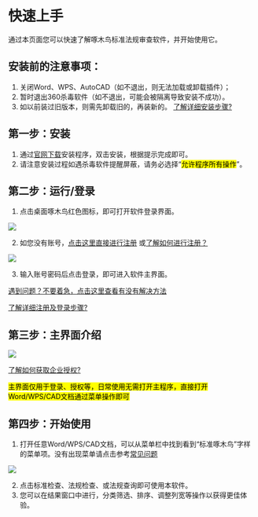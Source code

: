 # 快速上手

通过本页面您可以快速了解啄木鸟标准法规审查软件，并开始使用它。

## 安装前的注意事项：
1. 关闭Word、WPS、AutoCAD（如不退出，则无法加载或卸载插件）；
2. 暂时退出360杀毒软件（如不退出，可能会被隔离导致安装不成功）。
3. 如以前装过旧版本，则需先卸载旧的，再装新的。 [了解详细安装步骤?][详细安装]
## 第一步：安装

1. 通过[官网下载][]安装程序，双击安装，根据提示完成即可。
2. 请注意安装过程如遇杀毒软件提醒屏蔽，请务必选择“<mark>允许程序所有操作</mark>”。
 
## 第二步：运行/登录

1. 点击桌面啄木鸟红色图标，即可打开软件登录界面。

![](http://doc.bzyxxcx.com/imgs/%E6%A1%8C%E9%9D%A2%E5%9B%BE%E6%A0%87.png)

2. 如您没有账号，[点击这里直接进行注册](http://10.6.188.191:8090) 或[了解如何进行注册？][注册账户]

![](/imgs/login1.png)

3. 输入账号密码后点击登录，即可进入软件主界面。 

[遇到问题？不要着急，点击这里查看有没有解决方法][常见问题]

[了解详细注册及登录步骤?][注册账户]
## 第三步：主界面介绍
 
![](http://doc.bzyxxcx.com/imgs/主界面介绍.png)

[了解如何获取企业授权?](/guide/usage.html#第三步-激活)

<mark>主界面仅用于登录、授权等，日常使用无需打开主程序，直接打开Word/WPS/CAD文档通过菜单操作即可</mark>
## 第四步：开始使用
1. 打开任意Word/WPS/CAD文档，可以从菜单栏中找到看到“标准啄木鸟”字样的菜单项。没有出现菜单请点击参考[常见问题]

![](http://doc.bzyxxcx.com/imgs/插件菜单.png)

2. 点击标准检查、法规检查、或法规查询即可使用本软件。
3. 您可以在结果窗口中进行，分类筛选、排序、调整列宽等操作以获得更佳体验。
 


 
 

[官网下载]: http://10.6.188.191:8090/zhuomuniao.rar
[注册账户]: /guide/usage.html#第一步-注册账户
[常见问题]: /faq/word.html
[访问官网]: http://www.bzyxxcx.com
[详细安装]: /guide/setup.html
[企业授权]: http://10.6.188.191:8090
[详细注册]: http://10.6.188.191:8090
[杀毒软件提示]: http://www.bzyxxcx.com/faq/